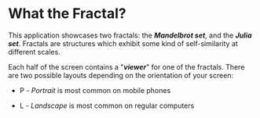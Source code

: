 <!-- show both images? for orientation -->

# What the Fractal?

This application showcases two fractals: the **_Mandelbrot set_**, and the **_Julia set_**.
Fractals are structures which exhibit some kind of self-similarity at different scales.

Each half of the screen contains a "**_viewer_**" for one of the fractals.
There are two possible layouts depending on the orientation of your screen:

- P - _Portrait_ is most common on mobile phones

- L - _Landscape_ is most common on regular computers

<ViewerLayoutDiagram />
